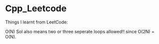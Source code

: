 # Cpp_Leetcode

Things I learnt from LeetCode:

O(N) Sol also means two or three seperate loops allowed!! since O(2N) = O(N).
